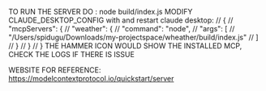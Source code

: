 TO RUN THE SERVER DO :
node build/index.js
MODIFY CLAUDE_DESKTOP_CONFIG with and restart claude desktop:
// {
// "mcpServers": {
// "weather": {
// "command": "node",
// "args": [
// "/Users/spidugu/Downloads/my-projectspace/wheather/build/index.js"
// ]
// }
// }
// }
THE HAMMER ICON WOULD SHOW THE INSTALLED MCP, CHECK THE LOGS IF THERE IS ISSUE

WEBSITE FOR REFERENCE:
https://modelcontextprotocol.io/quickstart/server
